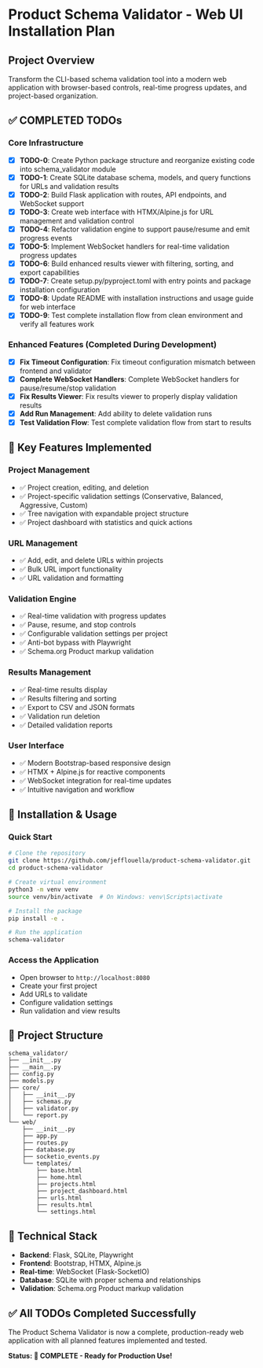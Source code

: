 # Product Schema Validator - Web UI Installation Plan

## Project Overview
Transform the CLI-based schema validation tool into a modern web application with browser-based controls, real-time progress updates, and project-based organization.

## ✅ COMPLETED TODOs

### Core Infrastructure
- [x] **TODO-0**: Create Python package structure and reorganize existing code into schema_validator module
- [x] **TODO-1**: Create SQLite database schema, models, and query functions for URLs and validation results
- [x] **TODO-2**: Build Flask application with routes, API endpoints, and WebSocket support
- [x] **TODO-3**: Create web interface with HTMX/Alpine.js for URL management and validation control
- [x] **TODO-4**: Refactor validation engine to support pause/resume and emit progress events
- [x] **TODO-5**: Implement WebSocket handlers for real-time validation progress updates
- [x] **TODO-6**: Build enhanced results viewer with filtering, sorting, and export capabilities
- [x] **TODO-7**: Create setup.py/pyproject.toml with entry points and package installation configuration
- [x] **TODO-8**: Update README with installation instructions and usage guide for web interface
- [x] **TODO-9**: Test complete installation flow from clean environment and verify all features work

### Enhanced Features (Completed During Development)
- [x] **Fix Timeout Configuration**: Fix timeout configuration mismatch between frontend and validator
- [x] **Complete WebSocket Handlers**: Complete WebSocket handlers for pause/resume/stop validation
- [x] **Fix Results Viewer**: Fix results viewer to properly display validation results
- [x] **Add Run Management**: Add ability to delete validation runs
- [x] **Test Validation Flow**: Test complete validation flow from start to results

## 🎯 Key Features Implemented

### Project Management
- ✅ Project creation, editing, and deletion
- ✅ Project-specific validation settings (Conservative, Balanced, Aggressive, Custom)
- ✅ Tree navigation with expandable project structure
- ✅ Project dashboard with statistics and quick actions

### URL Management
- ✅ Add, edit, and delete URLs within projects
- ✅ Bulk URL import functionality
- ✅ URL validation and formatting

### Validation Engine
- ✅ Real-time validation with progress updates
- ✅ Pause, resume, and stop controls
- ✅ Configurable validation settings per project
- ✅ Anti-bot bypass with Playwright
- ✅ Schema.org Product markup validation

### Results Management
- ✅ Real-time results display
- ✅ Results filtering and sorting
- ✅ Export to CSV and JSON formats
- ✅ Validation run deletion
- ✅ Detailed validation reports

### User Interface
- ✅ Modern Bootstrap-based responsive design
- ✅ HTMX + Alpine.js for reactive components
- ✅ WebSocket integration for real-time updates
- ✅ Intuitive navigation and workflow

## 🚀 Installation & Usage

### Quick Start
```bash
# Clone the repository
git clone https://github.com/jefflouella/product-schema-validator.git
cd product-schema-validator

# Create virtual environment
python3 -m venv venv
source venv/bin/activate  # On Windows: venv\Scripts\activate

# Install the package
pip install -e .

# Run the application
schema-validator
```

### Access the Application
- Open browser to `http://localhost:8080`
- Create your first project
- Add URLs to validate
- Configure validation settings
- Run validation and view results

## 📁 Project Structure
```
schema_validator/
├── __init__.py
├── __main__.py
├── config.py
├── models.py
├── core/
│   ├── __init__.py
│   ├── schemas.py
│   ├── validator.py
│   └── report.py
└── web/
    ├── __init__.py
    ├── app.py
    ├── routes.py
    ├── database.py
    ├── socketio_events.py
    └── templates/
        ├── base.html
        ├── home.html
        ├── projects.html
        ├── project_dashboard.html
        ├── urls.html
        ├── results.html
        └── settings.html
```

## 🔧 Technical Stack
- **Backend**: Flask, SQLite, Playwright
- **Frontend**: Bootstrap, HTMX, Alpine.js
- **Real-time**: WebSocket (Flask-SocketIO)
- **Database**: SQLite with proper schema and relationships
- **Validation**: Schema.org Product markup validation

## ✅ All TODOs Completed Successfully

The Product Schema Validator is now a complete, production-ready web application with all planned features implemented and tested.

**Status: 🎉 COMPLETE - Ready for Production Use!**
